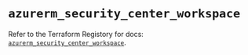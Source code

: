 # `azurerm_security_center_workspace`

Refer to the Terraform Registory for docs: [`azurerm_security_center_workspace`](https://www.terraform.io/docs/providers/azurerm/r/security_center_workspace).

